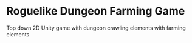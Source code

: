 # Roguelike Dungeon Farming Game
 Top down 2D Unity game with dungeon crawling elements with farming elements
